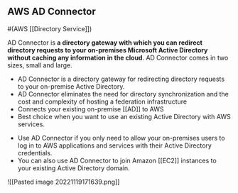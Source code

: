 ## AWS AD Connector
#(AWS [[Directory Service]])

AD Connector is **a directory gateway with which you can redirect directory requests to your on-premises Microsoft Active Directory without caching any information in the cloud**. AD Connector comes in two sizes, small and large.

-   AD Connector is a directory gateway for redirecting directory requests to your on-premise Active Directory.
-   AD Connector eliminates the need for directory synchronization and the cost and complexity of hosting a federation infrastructure
-   Connects your existing on-premise [[AD]] to AWS
-   Best choice when you want to use an existing Active
    Directory with AWS services.

*   Use AD Connector if you only need to allow your on-premises users to log in to AWS applications and services with their Active Directory credentials. 
*    You can also use AD Connector to join Amazon [[EC2]] instances to your existing Active Directory domain.

![[Pasted image 20221119171639.png]]